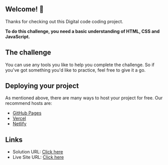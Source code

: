 ## Welcome! 👋

Thanks for checking out this Digital code coding project.

**To do this challenge, you need a basic understanding of HTML, CSS and JavaScript.**

## The challenge

You can use any tools you like to help you complete the challenge. So if you've got something you'd like to practice, feel free to give it a go.


## Deploying your project

As mentioned above, there are many ways to host your project for free. Our recommend hosts are:

- [GitHub Pages](https://pages.github.com/)
- [Vercel](https://vercel.com/)
- [Netlify](https://www.netlify.com/)

## Links 

- Solution URL: [Click here](https://github.com/rahulvr29/Diary)
- Live Site URL: [Click here](https://sunny-cannoli-1bb9f1.netlify.app/)